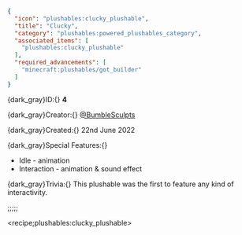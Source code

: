 ```json
{
  "icon": "plushables:clucky_plushable",
  "title": "Clucky",
  "category": "plushables:powered_plushables_category",
  "associated_items": [
    "plushables:clucky_plushable"
  ],
  "required_advancements": [
    "minecraft:plushables/got_builder"
  ]
}
```

{dark_gray}ID:{} **4** 

{dark_gray}Creator:{} [@BumbleSculpts](https://twitter.com/BumbleSculpts) 

{dark_gray}Created:{} 22nd June 2022 


{dark_gray}Special Features:{} 
- Idle - animation
- Interaction - animation & sound effect

{dark_gray}Trivia:{} This plushable was the first to feature any kind of interactivity.

;;;;;

<recipe;plushables:clucky_plushable>


